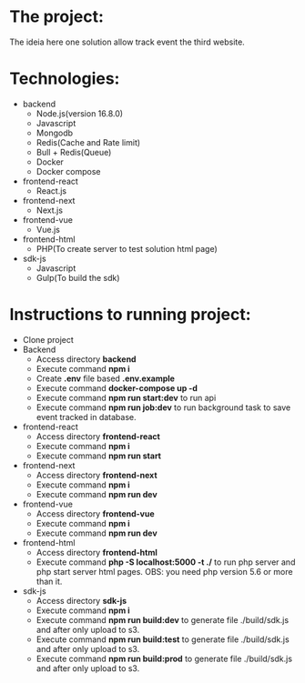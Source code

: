 The project:
=============

The ideia here one solution allow track event the third website.

Technologies:
================
- backend
    - Node.js(version 16.8.0)
    - Javascript
    - Mongodb
    - Redis(Cache and Rate limit)
    - Bull + Redis(Queue)
    - Docker 
    - Docker compose
- frontend-react
    - React.js
- frontend-next
    - Next.js
- frontend-vue
    - Vue.js
- frontend-html
    - PHP(To create server to test solution html page)
- sdk-js
    - Javascript
    - Gulp(To build the sdk)

Instructions to running project:
==================================

- Clone project
- Backend
    - Access directory **backend**
    - Execute command **npm i**
    - Create **.env** file based **.env.example**
    - Execute command **docker-compose up -d**
    - Execute command **npm run start:dev** to run api
    - Execute command **npm run job:dev** to run background task to save event tracked in database.
- frontend-react
    - Access directory **frontend-react**
    - Execute command **npm i**
    - Execute command **npm run start**
- frontend-next
    - Access directory **frontend-next**
    - Execute command **npm i**
    - Execute command **npm run dev**
- frontend-vue
    - Access directory **frontend-vue**
    - Execute command **npm i**
    - Execute command **npm run dev**
- frontend-html
    - Access directory **frontend-html**
    - Execute command **php -S localhost:5000 -t ./** to run php server and php start server html pages. OBS: you need php version 5.6 or more than it.
- sdk-js
    - Access directory **sdk-js**
    - Execute command **npm i**
    - Execute command **npm run build:dev** to generate file ./build/sdk.js and after only upload to s3.
    - Execute command **npm run build:test** to generate file ./build/sdk.js and after only upload to s3.
    - Execute command **npm run build:prod** to generate file ./build/sdk.js and after only upload to s3.
